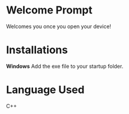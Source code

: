# Welcome Prompt
Welcomes you once you open your device!


# Installations
**Windows**
Add the exe file to your startup folder.


# Language Used
C++

